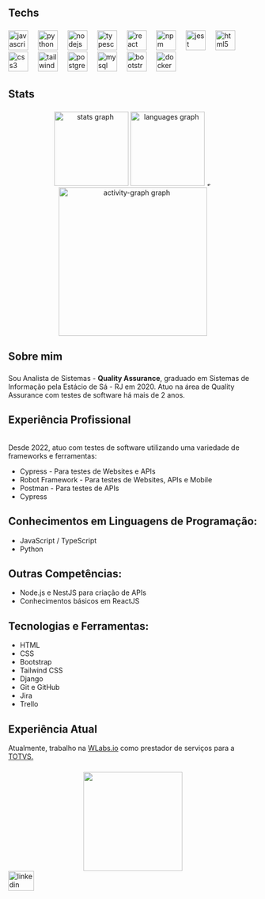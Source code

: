 <h2 align="left">Techs</h2>

###

<div align="left">
  <img src="https://skillicons.dev/icons?i=js" height="40" alt="javascript logo"  />
  <img width="12" />
  <img src="https://skillicons.dev/icons?i=py" height="40" alt="python logo"  />
  <img width="12" />
  <img src="https://skillicons.dev/icons?i=nodejs" height="40" alt="nodejs logo"  />
  <img width="12" />
  <img src="https://skillicons.dev/icons?i=ts" height="40" alt="typescript logo"  />
  <img width="12" />
  <img src="https://cdn.jsdelivr.net/gh/devicons/devicon/icons/react/react-original-wordmark.svg" height="40" alt="react logo"  />
  <img width="12" />
  <img src="https://cdn.jsdelivr.net/gh/devicons/devicon/icons/npm/npm-original-wordmark.svg" height="40" alt="npm logo"  />
  <img width="12" />
  <img src="https://skillicons.dev/icons?i=jest" height="40" alt="jest logo"  />
  <img width="12" />
  <img src="https://skillicons.dev/icons?i=html" height="40" alt="html5 logo"  />
  <img width="12" />
  <img src="https://skillicons.dev/icons?i=css" height="40" alt="css3 logo"  />
  <img width="12" />
  <img src="https://skillicons.dev/icons?i=tailwind" height="40" alt="tailwindcss logo"  />
  <img width="12" />
  <img src="https://skillicons.dev/icons?i=postgres" height="40" alt="postgresql logo"  />
  <img width="12" />
  <img src="https://skillicons.dev/icons?i=mysql" height="40" alt="mysql logo"  />
  <img width="12" />
  <img src="https://skillicons.dev/icons?i=bootstrap" height="40" alt="bootstrap logo"  />
  <img width="12" />
  <img src="https://skillicons.dev/icons?i=docker" height="40" alt="docker logo"  />
</div>

###

<h2 align="left">Stats</h2>

###

<div align="center">
  <img src="https://github-readme-stats.vercel.app/api?username=CristianoSFMothe&hide_title=false&hide_rank=false&show_icons=true&include_all_commits=true&count_private=true&disable_animations=false&theme=darcula&locale=en&hide_border=false&order=1&custom_title=My%20GitHub%20Stats" height="150" alt="stats graph"  />
  <img src="https://github-readme-stats.vercel.app/api/top-langs?username=CristianoSFMothe&locale=en&hide_title=false&layout=compact&card_width=320&langs_count=7&theme=dracula&hide_border=false&order=2&custom_title=Programming%20Languages" height="150" alt="languages graph"  />
  <img src="https://streak-stats.demolab.com?user=CristianoSFMothe&locale=pt-br&mode=daily&theme=dracula&hide_border=false&border_radius=5&date_format=j/n%5B/Y%5D&order=3" height="10" alt="streak graph"  />
  <img src="https://github-readme-activity-graph.vercel.app/graph?username=CristianoSFMothe&radius=16&theme=dracula&area=true&order=5&custom_title=Contribution%20Chart" height="300" alt="activity-graph graph"  />
</div>

###


<h2 align="left">Sobre mim</h2>

###

<p align="left">Sou Analista de Sistemas - <strong>Quality Assurance</strong>, graduado em Sistemas de Informação pela Estácio de Sá - RJ em 2020. Atuo na área de Quality Assurance com testes de software há mais de 2 anos.
  
<br />

<h2>Experiência Profissional</h2>

<br>Desde 2022, atuo com testes de software utilizando uma variedade de frameworks e ferramentas:

<ul>
  <li>Cypress - Para testes de Websites e APIs</li>
  <li>Robot Framework - Para testes de Websites, APIs e Mobile</li>
  <li>Postman - Para testes de APIs</li>
  <li>Cypress</li>
</ul>


<h2>Conhecimentos em Linguagens de Programação:</h2>

<ul>
  <li>JavaScript / TypeScript</li>
  <li>Python</li>
</ul>

<h2>Outras Competências:</h2>

<ul>
  <li>Node.js e NestJS para criação de APIs</li>
  <li>Conhecimentos básicos em ReactJS</li>
</ul>

<h2>Tecnologias e Ferramentas:</h2>

<ul>
  <li>HTML</li>
  <li>CSS</li>
  <li>Bootstrap</li>
  <li>Tailwind CSS</li>
  <li>Django</li>
  <li>Git e GitHub</li>
  <li>Jira</li>
  <li>Trello</li>
</ul>

<h2>Experiência Atual</h2>

Atualmente, trabalho na <a href="https://wlabs.io/">WLabs.io<a> como prestador de serviços para a <a href="https://www.totvs.com/">TOTVS.</a></p>


###

<div align="center">
  <img height="200" src="https://th.bing.com/th/id/OIG1.7gdhaIxXDJ_xSfh5bRPV?w=270&h=270&c=6&r=0&o=5&pid=ImgGn"  />
</div>

<div align="left">
  <img src="https://raw.githubusercontent.com/maurodesouza/profile-readme-generator/master/src/assets/icons/social/linkedin/default.svg" width="52" height="40" alt="linkedin logo"  />
</div>
